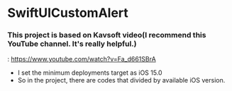 # SwiftUICustomAlert

### This project is based on Kavsoft video(I recommend this YouTube channel. It's really helpful.)
: https://www.youtube.com/watch?v=Fa_d661SBrA

- I set the minimum deployments target as iOS 15.0
- So in the project, there are codes that divided by available iOS version.
